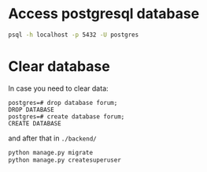 # Access postgresql database

```bash
psql -h localhost -p 5432 -U postgres
```

# Clear database

In case you need to clear data:

```
postgres=# drop database forum;
DROP DATABASE
postgres=# create database forum;
CREATE DATABASE
```

and after that in `./backend/`

```bash
python manage.py migrate
python manage.py createsuperuser
```
